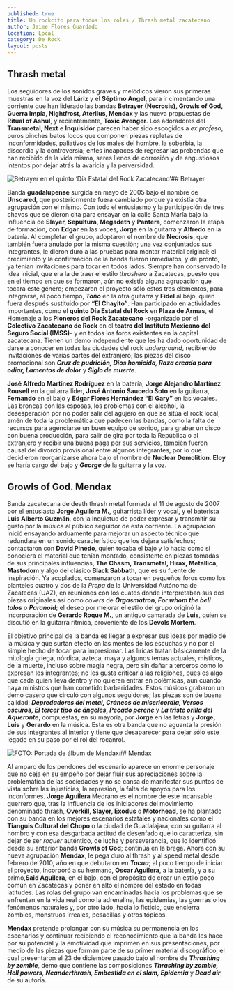 ```yaml
---
published: true
title: Un rockcito para todos los roles / Thrash metal zacatecano
author: Jaime Flores Guardado
location: Local
category: De Rock
layout: posts
---
```


## Thrash metal

Los seguidores de los sonidos graves y melódicos vieron sus primeras muestras en la voz del **Láriz** y el **Séptimo Angel**, para ir cimentando una corriente que han liderado las bandas **Betrayer (Necrosis), Growls of God, Guerra Impía, Nightfrost, Aterlius, Mendax** y las nueva propuestas de **Ritual of Ashul**, y recientemente, **Toxic Avenger**. Los adoradores del **Transmetal, Next** e **Inquisidor** parecen haber sido escogidos a _ex profeso_, puros pinches batos locos que componen piezas repletas de inconformidades, paliativos de los males del hombre, la soberbia, la discordia y la controversia; entes incapaces de regresar las prebendas que han recibido de la vida misma, seres llenos de corrosión y de angustiosos intentos por dejar atrás la avaricia y la perversidad. 


![Betrayer en el quinto ‘Día Estatal del Rock Zacatecano’](http://i.imgur.com/6loEzC3m.jpg)## Betrayer

Banda **guadalupense** surgida en mayo de 2005 bajo el nombre de **Unscared**, que posteriormente fuera cambiado porque ya existía otra agrupación con el mismo. Con todo el entusiasmo y la participación de tres chavos que se dieron cita para ensayar en la calle Santa María bajo la influencia de **Slayer, Sepultura, Megadeth** y **Pantera**, comenzaron la etapa de formación, con **Edgar** en las voces, **Jorge** en la guitarra y **Alfredo** en la batería. Al completar el grupo, adoptaron el nombre de **Necrosis**, que también fuera anulado por la misma cuestión; una vez conjuntados sus integrantes, le dieron duro a las pruebas para montar material original; el crecimiento y la confirmación de la banda fueron inmediatos, y de pronto, ya tenían invitaciones para tocar en todos lados. Siempre han conservado la idea inicial, que era la de traer el estilo _thrashero_ a Zacatecas, puesto que en el tiempo en que se formaron, aún no existía alguna agrupación que tocara este género; empezaron el proyecto sólo estos tres elementos, para integrarse, al poco tiempo, _**Toño**_ en la otra guitarra y **Fidel** al bajo, quien fuera después sustituido por **“El Chayito”**. Han participado en actividades importantes, como el **quinto Día Estatal del Rock** en **Plaza de Armas**, el Homenaje a los **Pioneros del Rock Zacatecano** -organizado por el **Colectivo Zacatecano de Rock** en el **teatro del Instituto Mexicano del Seguro Social (IMSS)**- y en todos los foros existentes en la capital zacatecana. Tienen un demo independiente que les ha dado oportunidad de darse a conocer en todas las ciudades del rock _underground_, recibiendo invitaciones de varias partes del extranjero; las piezas del disco promocional son _**Cruz de pudrición, Dios homicida, Raza creada para odiar, Lamentos de dolor**_ y _**Siglo de muerte**_.

**José Alfredo Martínez Rodríguez** en la batería, **Jorge Alejandro Martínez Rousell** en la guitarra líder, **José Antonio Saucedo Soto** en la guitarra, **Fernando** en el bajo y **Edgar Flores Hernández “El Gary”** en las vocales. Las broncas con las esposas, los problemas con el alcohol, la desesperación por no poder salir del agujero en que se sitúa el rock local, amén de toda la problemática que padecen las bandas, como la falta de recursos para agenciarse un buen equipo de sonido, para grabar un disco con buena producción, para salir de gira  por toda la República o al extranjero y recibir una buena paga por sus servicios, también fueron causal del divorcio provisional entre algunos integrantes, por lo que decidieron reorganizarse ahora bajo el nombre de **Nuclear Demolition**. **Eloy** se haría cargo del bajo y _**George**_ de la guitarra y la voz.
 

## Growls of God. Mendax

Banda zacatecana de death thrash metal formada el 11 de agosto de 2007 por el entusiasta **Jorge Aguilera M.**, guitarrista líder y vocal, y el baterista **Luis Alberto Guzmán**, con la inquietud de poder expresar y transmitir su gusto por la música al público seguidor de esta corriente. La agrupación inició ensayando arduamente para mejorar un aspecto técnico que redundara en un sonido característico que los dejara satisfechos; contactaron con **David Pinedo**, quien tocaba el bajo y lo hacía como si conociera el material que tenían montado, consistente en piezas tomadas de sus principales influencias, **The Chasm, Transmetal, Hirax, Metallica, Mastodom** y algo del clásico **Black Sabbath**, que es su fuente de inspiración. Ya acoplados, comenzaron a tocar en pequeños foros como los planteles cuatro y dos de la _Prepa_ de la Universidad Autónoma de Zacatecas (UAZ), en reuniones con los cuates donde interpretaban sus dos piezas originales así como _covers_ de _**Orgasmatron, For whom the bell tolos**_ o _**Paranoid**_; el deseo por mejorar el estilo del grupo originó la incorporación de **Gerardo Roque M.**, un antiguo camarada de **Luis**, quien se discutió en la guitarra rítmica, proveniente de los **Devols Mortem**. 

El objetivo principal de la banda es llegar a expresar sus ideas por medio de la música y que surtan efecto en las mentes de los escuchas y no por el simple hecho de tocar para impresionar. Las líricas tratan básicamente de la mitología griega, nórdica, azteca, maya y algunos temas actuales, místicos, de la muerte, incluso sobre magia negra, pero sin dañar a terceros como lo expresan los integrantes; no les gusta criticar a las religiones, pues es algo que cada quien lleva dentro y no quieren entrar en polémicas, aun cuando haya ministros que han cometido barbaridades. Estos músicos grabaron un demo casero que circuló con algunos seguidores; las piezas son de buena calidad: _**Depredadores del metal, Cráneos de misericordia, Versos oscuros, El tercer tipo de ángeles, Pecado perene**_ y _**La triste orilla del Aqueronte**_, compuestas, en su mayoría, por **Jorge** en las letras y **Jorge, Luis** y **Gerardo** en la música. Esta es otra banda que no aguanta la presión de sus integrantes al interior y tiene que desaparecer para dejar sólo este legado en su paso por el rol del rocanrol.


![FOTO: Portada de álbum de Mendax](http://i.imgur.com/HkeEpicm.jpg)## Mendax

Al amparo de los pendones del escenario aparece un enorme personaje que no ceja en su empeño por dejar fluir sus apreciaciones sobre la problemática de las sociedades y no se cansa de manifestar sus puntos de vista sobre las injusticias, la represión, la falta de apoyos para los inconformes. **Jorge Aguilera** Medrano es el nombre de este incansable guerrero que, tras la influencia de los iniciadores del movimiento denominado thrash, **Overkill, Slayer, Exodus** o **Motorhead**, se ha plantado con su banda en los mejores escenarios estatales y nacionales como el **Tianguis Cultural del Chopo** o la ciudad de Guadalajara, con su guitarra al hombro y con esa desgarbada actitud de desenfado que lo caracteriza, sin dejar de ser _roquer_ auténtico, de lucha y perseverancia, que lo identificó desde su anterior banda **Growls of God**; continúa en la brega. Ahora con su nueva agrupación **Mendax**, le pega duro al thrash y al speed metal desde febrero de 2010, año en que debutaron en _**Tacua**_; al poco tiempo de iniciar el proyecto, incorporó a su hermano, **Oscar Aguilera**, a la batería, y a su primo,**Said Aguilera**, en el bajo, con el propósito de crear un estilo poco común en Zacatecas y poner en alto el nombre del estado en todas latitudes. Las rolas del grupo van encaminadas hacia los problemas que se enfrentan en la vida real como la adrenalina, las epidemias, las guerras o los fenómenos naturales y, por otro lado, hacia lo ficticio, que encierra zombies, monstruos irreales, pesadillas y otros tópicos. 

**Mendax** pretende prolongar con su música su permanencia en los escenarios y continuar recibiendo el reconocimiento que la banda les hace por su potencial y la emotividad que imprimen en sus presentaciones, por medio de las piezas que forman parte de su primer material discográfico, el cual presentaron el 23 de diciembre pasado bajo el nombre de _**Thrashing by zombie**_, demo que contiene las composiciones _**Thrashing by zombie, Hell powers, Neanderthrash, Embestida en el slam, Epidemia**_ y _**Dead air**_, de su autoría.    

